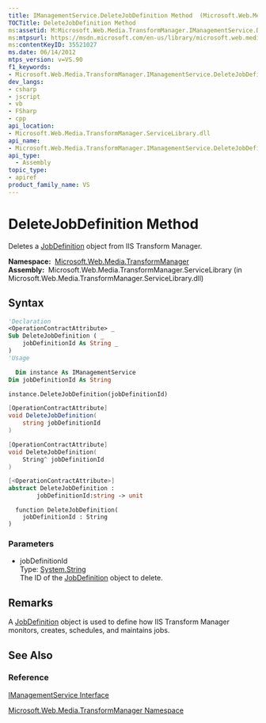 ```yaml
---
title: IManagementService.DeleteJobDefinition Method  (Microsoft.Web.Media.TransformManager)
TOCTitle: DeleteJobDefinition Method
ms:assetid: M:Microsoft.Web.Media.TransformManager.IManagementService.DeleteJobDefinition(System.String)
ms:mtpsurl: https://msdn.microsoft.com/en-us/library/microsoft.web.media.transformmanager.imanagementservice.deletejobdefinition(v=VS.90)
ms:contentKeyID: 35521027
ms.date: 06/14/2012
mtps_version: v=VS.90
f1_keywords:
- Microsoft.Web.Media.TransformManager.IManagementService.DeleteJobDefinition
dev_langs:
- csharp
- jscript
- vb
- FSharp
- cpp
api_location:
- Microsoft.Web.Media.TransformManager.ServiceLibrary.dll
api_name:
- Microsoft.Web.Media.TransformManager.IManagementService.DeleteJobDefinition
api_type:
  - Assembly
topic_type:
- apiref
product_family_name: VS
---
```


# DeleteJobDefinition Method

Deletes a [JobDefinition](jobdefinition-class-microsoft-web-media-transformmanager.md) object from IIS Transform Manager.

**Namespace:**  [Microsoft.Web.Media.TransformManager](microsoft-web-media-transformmanager-namespace.md)  
**Assembly:**  Microsoft.Web.Media.TransformManager.ServiceLibrary (in Microsoft.Web.Media.TransformManager.ServiceLibrary.dll)

## Syntax

```vb
'Declaration
<OperationContractAttribute> _
Sub DeleteJobDefinition ( _
    jobDefinitionId As String _
)
'Usage

  Dim instance As IManagementService
Dim jobDefinitionId As String

instance.DeleteJobDefinition(jobDefinitionId)
```

```csharp
[OperationContractAttribute]
void DeleteJobDefinition(
    string jobDefinitionId
)
```

```cpp
[OperationContractAttribute]
void DeleteJobDefinition(
    String^ jobDefinitionId
)
```

``` fsharp
[<OperationContractAttribute>]
abstract DeleteJobDefinition : 
        jobDefinitionId:string -> unit 
```

```jscript
  function DeleteJobDefinition(
    jobDefinitionId : String
)
```

### Parameters

  - jobDefinitionId  
    Type: [System.String](https://msdn.microsoft.com/library/s1wwdcbf)  
    The ID of the [JobDefinition](jobdefinition-class-microsoft-web-media-transformmanager.md) object to delete.  

## Remarks

A [JobDefinition](jobdefinition-class-microsoft-web-media-transformmanager.md) object is used to define how IIS Transform Manager monitors, creates, schedules, and maintains jobs.

## See Also

### Reference

[IManagementService Interface](imanagementservice-interface-microsoft-web-media-transformmanager.md)

[Microsoft.Web.Media.TransformManager Namespace](microsoft-web-media-transformmanager-namespace.md)

